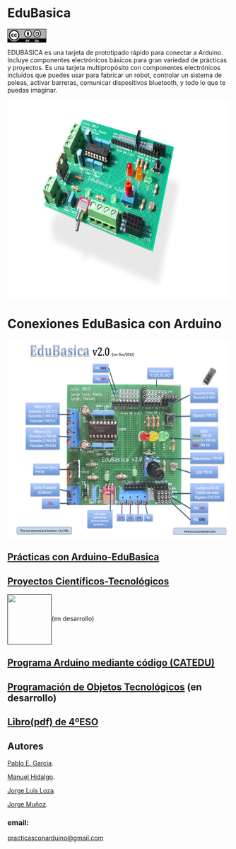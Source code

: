 # EduBasica
<a href="" target="_blank"><img width="88" height="31" border="0" align="center" src="img/ccbysa.png "/></a>

EDUBASICA es una tarjeta de prototipado rápido para conectar a Arduino. Incluye componentes electrónicos básicos para gran variedad de prácticas y proyectos. Es una tarjeta multipropósito con componentes electrónicos incluidos que puedes usar para fabricar un robot, controlar un sistema de poleas, activar barreras, comunicar dispositivos bluetooth, y todo lo que te puedas imaginar.

<a href="" target="_blank"><img width="600" height="450" border="0" align="center" src="img/edubasica01.jpg  "/></a>

# Conexiones EduBasica con Arduino

<a href="" target="_blank"><img width="700" height="450" border="0" align="center" src="img/EdubasicaQuickStartGuide-2.png "/></a>

## [Prácticas con Arduino-EduBasica](https://edubasica.github.io/manual/index.html)

## [Proyectos Científicos-Tecnológicos](https://github.com/leobotmanuel/ProgramandoObjetosTecnologicos/blob/master/README.md#proyectos)
<a href="" target="_blank"><img width="100" height="113" border="0" align="center" src="img/obrero.png "/></a>(en desarrollo)

## [Programa Arduino mediante código (CATEDU)](https://catedu.gitbooks.io/programa-arduino-mediante-codigo/)

## [Programación de Objetos Tecnológicos](https://github.com/leobotmanuel/ProgramandoObjetosTecnologicos) (en desarrollo)

## [Libro(pdf) de 4ºESO](https://www.dropbox.com/s/mtubbro328of7fd/PracticasConArduino2-2.pdf?dl=0)

## Autores
[Pablo E. García](https://www.linkedin.com/in/pablo-evaristo-garc%C3%ADa-palacios-083a5483).

[Manuel Hidalgo](https://es.linkedin.com/in/manuel-hidalgo-díaz-b95b467b).

[Jorge Luis Loza](https://es.linkedin.com/in/jorgeluisloza).

[Jorge Muñoz](https://es.linkedin.com/in/jorge-mu%C3%B1oz-8a641160/es).

### email: 
practicasconarduino@gmail.com
